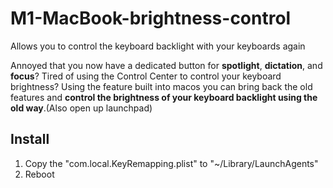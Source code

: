 # M1-MacBook-brightness-control
Allows you to control the keyboard backlight with your keyboards again

Annoyed that you now have a dedicated button for **spotlight**, **dictation**, and **focus**? Tired of using the Control Center to control your keyboard brightness?
Using the feature built into macos you can bring back the old features and **control the brightness of your keyboard backlight using the old way**.(Also open up launchpad) 

## Install
1. Copy the "com.local.KeyRemapping.plist" to "~/Library/LaunchAgents"
2. Reboot
